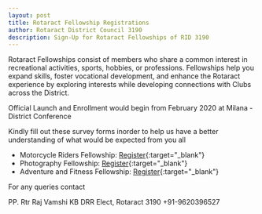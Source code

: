 ```yaml
---
layout: post
title: Rotaract Fellowship Registrations
author: Rotaract District Council 3190
description: Sign-Up for Rotaract Fellowships of RID 3190
---
```

Rotaract Fellowships consist of members who share a common interest in recreational activities, sports, hobbies, or professions. Fellowships help you expand skills, foster vocational development, and enhance the Rotaract experience by exploring interests while developing connections with Clubs across the District.

Official Launch and Enrollment would begin from February 2020 at Milana - District Conference

Kindly fill out these survey forms inorder to help us have a better understanding of what would be expected from you all 

- Motorcycle Riders Fellowship: [Register](https://forms.gle/epFkDZ4md2VWiPtA7){:target="_blank"}
- Photography Fellowship: [Register](https://forms.gle/L9sXE9SZpd9CDw27A){:target="_blank"}
- Adventure and Fitness Fellowship: [Register](https://forms.gle/mX7MgdUXD3ks5v7E6){:target="_blank"}

For any queries contact

PP. Rtr Raj Vamshi KB
DRR Elect, Rotaract 3190
+91-9620396527